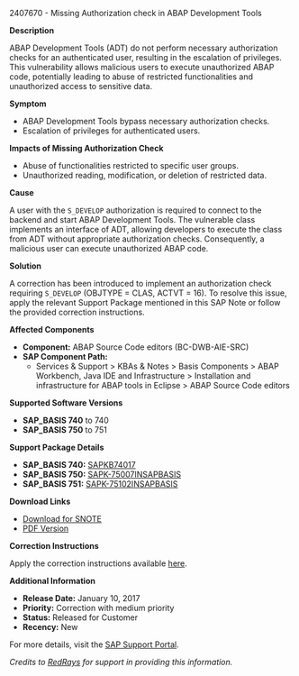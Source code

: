 2407670 - Missing Authorization check in ABAP Development Tools

**Description**

ABAP Development Tools (ADT) do not perform necessary authorization checks for an authenticated user, resulting in the escalation of privileges. This vulnerability allows malicious users to execute unauthorized ABAP code, potentially leading to abuse of restricted functionalities and unauthorized access to sensitive data.

**Symptom**

- ABAP Development Tools bypass necessary authorization checks.
- Escalation of privileges for authenticated users.

**Impacts of Missing Authorization Check**

- Abuse of functionalities restricted to specific user groups.
- Unauthorized reading, modification, or deletion of restricted data.

**Cause**

A user with the `S_DEVELOP` authorization is required to connect to the backend and start ABAP Development Tools. The vulnerable class implements an interface of ADT, allowing developers to execute the class from ADT without appropriate authorization checks. Consequently, a malicious user can execute unauthorized ABAP code.

**Solution**

A correction has been introduced to implement an authorization check requiring `S_DEVELOP` (OBJTYPE = CLAS, ACTVT = 16). To resolve this issue, apply the relevant Support Package mentioned in this SAP Note or follow the provided correction instructions.

**Affected Components**

- **Component:** ABAP Source Code editors (BC-DWB-AIE-SRC)
- **SAP Component Path:** 
  - Services & Support > KBAs & Notes > Basis Components > ABAP Workbench, Java IDE and Infrastructure > Installation and infrastructure for ABAP tools in Eclipse > ABAP Source Code editors

**Supported Software Versions**

- **SAP_BASIS 740** to 740
- **SAP_BASIS 750** to 751

**Support Package Details**

- **SAP_BASIS 740:** [SAPKB74017](https://me.sap.com/supportpackage/SAPKB74017)
- **SAP_BASIS 750:** [SAPK-75007INSAPBASIS](https://me.sap.com/supportpackage/SAPK-75007INSAPBASIS)
- **SAP_BASIS 751:** [SAPK-75102INSAPBASIS](https://me.sap.com/supportpackage/SAPK-75102INSAPBASIS)

**Download Links**

- [Download for SNOTE](https://notesdownloads.sap.com/note/0040000014172772017)
- [PDF Version](https://me.sap.com/sap/support/sfm/notes/print/0002407670?language=en-US&token=50749446787B087A7AB19FF92FF1ADE6)

**Correction Instructions**

Apply the correction instructions available [here](https://me.sap.com/corrins/0002407670/41).

**Additional Information**

- **Release Date:** January 10, 2017
- **Priority:** Correction with medium priority
- **Status:** Released for Customer
- **Recency:** New

For more details, visit the [SAP Support Portal](https://me.sap.com/).

*Credits to [RedRays](https://redrays.io) for support in providing this information.*